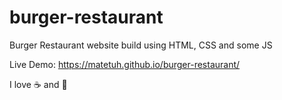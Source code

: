 # burger-restaurant

Burger Restaurant website build using HTML, CSS and some JS

Live Demo: https://matetuh.github.io/burger-restaurant/

I love :coffee: and :pizza:
